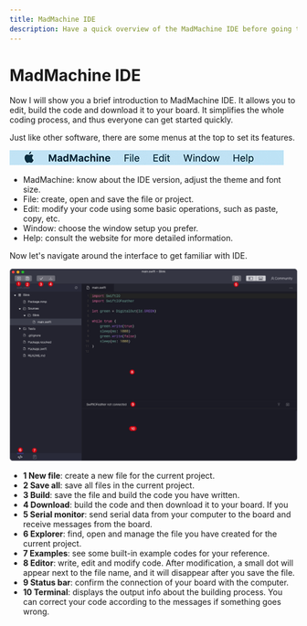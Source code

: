 ```yaml
---
title: MadMachine IDE
description: Have a quick overview of the MadMachine IDE before going to more details. It provides you an easy way to program your microcontroller board in Swift language.
---
```


# MadMachine IDE 

Now I will show you a brief introduction to MadMachine IDE. It allows you to edit, build the code and download it to your board. It simplifies the whole coding process, and thus everyone can get started quickly.

Just like other software, there are some menus at the top to set its features.

![Menue bar](../img/menu.png)

- MadMachine: know about the IDE version, adjust the theme and font size.
- File: create, open and save the file or project.
- Edit: modify your code using some basic operations,  such as paste, copy, etc.
- Window: choose the window setup you prefer.
- Help: consult the website for more detailed information.


Now let's navigate around the interface to get familiar with IDE.

![IDE interface](../img/IDE.png)

- **1 New file**: create a new file for the current project.
- **2 Save all**: save all files in the current project.
- **3 Build**: save the file and build the code you have written.
- **4 Download**: build the code and then download it to your board. If you 
- **5 Serial monitor**: send serial data from your computer to the board and receive messages from the board. 
- **6 Explorer**: find, open and manage the file you have created for the current project.
- **7 Examples**: see some built-in example codes for your reference.
- **8 Editor**: write, edit and modify code. After modification, a small dot will appear next to the file name, and it will disappear after you save the file.
- **9 Status bar**: confirm the connection of your board with the computer.
- **10 Terminal**: displays the output info about the building process. You can correct your code according to the messages if something goes wrong.
